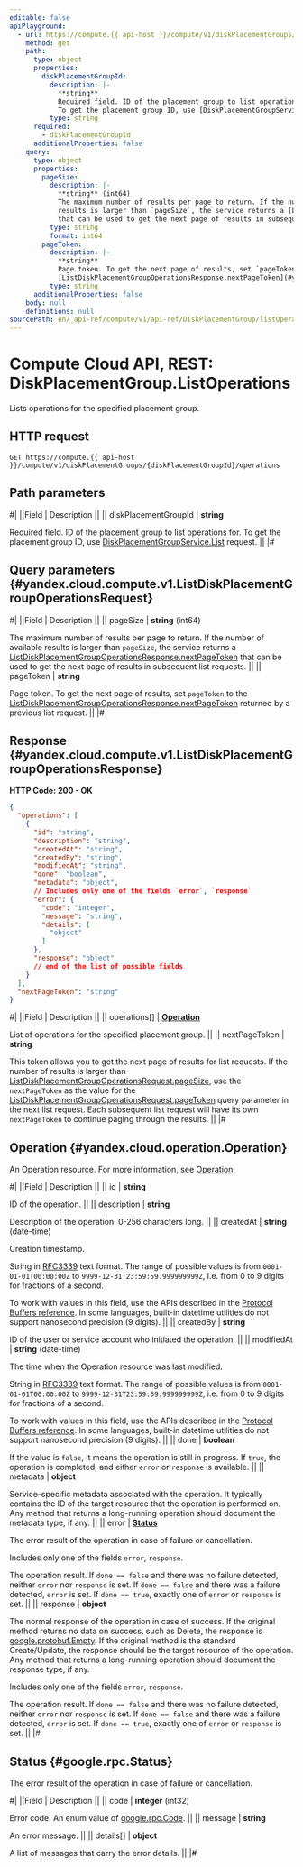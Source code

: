 ```yaml
---
editable: false
apiPlayground:
  - url: https://compute.{{ api-host }}/compute/v1/diskPlacementGroups/{diskPlacementGroupId}/operations
    method: get
    path:
      type: object
      properties:
        diskPlacementGroupId:
          description: |-
            **string**
            Required field. ID of the placement group to list operations for.
            To get the placement group ID, use [DiskPlacementGroupService.List](/docs/compute/api-ref/DiskPlacementGroup/list#List) request.
          type: string
      required:
        - diskPlacementGroupId
      additionalProperties: false
    query:
      type: object
      properties:
        pageSize:
          description: |-
            **string** (int64)
            The maximum number of results per page to return. If the number of available
            results is larger than `pageSize`, the service returns a [ListDiskPlacementGroupOperationsResponse.nextPageToken](#yandex.cloud.compute.v1.ListDiskPlacementGroupOperationsResponse)
            that can be used to get the next page of results in subsequent list requests.
          type: string
          format: int64
        pageToken:
          description: |-
            **string**
            Page token. To get the next page of results, set `pageToken` to the
            [ListDiskPlacementGroupOperationsResponse.nextPageToken](#yandex.cloud.compute.v1.ListDiskPlacementGroupOperationsResponse) returned by a previous list request.
          type: string
      additionalProperties: false
    body: null
    definitions: null
sourcePath: en/_api-ref/compute/v1/api-ref/DiskPlacementGroup/listOperations.md
---
```


# Compute Cloud API, REST: DiskPlacementGroup.ListOperations

Lists operations for the specified placement group.

## HTTP request

```
GET https://compute.{{ api-host }}/compute/v1/diskPlacementGroups/{diskPlacementGroupId}/operations
```

## Path parameters

#|
||Field | Description ||
|| diskPlacementGroupId | **string**

Required field. ID of the placement group to list operations for.
To get the placement group ID, use [DiskPlacementGroupService.List](/docs/compute/api-ref/DiskPlacementGroup/list#List) request. ||
|#

## Query parameters {#yandex.cloud.compute.v1.ListDiskPlacementGroupOperationsRequest}

#|
||Field | Description ||
|| pageSize | **string** (int64)

The maximum number of results per page to return. If the number of available
results is larger than `pageSize`, the service returns a [ListDiskPlacementGroupOperationsResponse.nextPageToken](#yandex.cloud.compute.v1.ListDiskPlacementGroupOperationsResponse)
that can be used to get the next page of results in subsequent list requests. ||
|| pageToken | **string**

Page token. To get the next page of results, set `pageToken` to the
[ListDiskPlacementGroupOperationsResponse.nextPageToken](#yandex.cloud.compute.v1.ListDiskPlacementGroupOperationsResponse) returned by a previous list request. ||
|#

## Response {#yandex.cloud.compute.v1.ListDiskPlacementGroupOperationsResponse}

**HTTP Code: 200 - OK**

```json
{
  "operations": [
    {
      "id": "string",
      "description": "string",
      "createdAt": "string",
      "createdBy": "string",
      "modifiedAt": "string",
      "done": "boolean",
      "metadata": "object",
      // Includes only one of the fields `error`, `response`
      "error": {
        "code": "integer",
        "message": "string",
        "details": [
          "object"
        ]
      },
      "response": "object"
      // end of the list of possible fields
    }
  ],
  "nextPageToken": "string"
}
```

#|
||Field | Description ||
|| operations[] | **[Operation](#yandex.cloud.operation.Operation)**

List of operations for the specified placement group. ||
|| nextPageToken | **string**

This token allows you to get the next page of results for list requests. If the number of results
is larger than [ListDiskPlacementGroupOperationsRequest.pageSize](#yandex.cloud.compute.v1.ListDiskPlacementGroupOperationsRequest), use the `nextPageToken` as the value
for the [ListDiskPlacementGroupOperationsRequest.pageToken](#yandex.cloud.compute.v1.ListDiskPlacementGroupOperationsRequest) query parameter in the next list request.
Each subsequent list request will have its own `nextPageToken` to continue paging through the results. ||
|#

## Operation {#yandex.cloud.operation.Operation}

An Operation resource. For more information, see [Operation](/docs/api-design-guide/concepts/operation).

#|
||Field | Description ||
|| id | **string**

ID of the operation. ||
|| description | **string**

Description of the operation. 0-256 characters long. ||
|| createdAt | **string** (date-time)

Creation timestamp.

String in [RFC3339](https://www.ietf.org/rfc/rfc3339.txt) text format. The range of possible values is from
`0001-01-01T00:00:00Z` to `9999-12-31T23:59:59.999999999Z`, i.e. from 0 to 9 digits for fractions of a second.

To work with values in this field, use the APIs described in the
[Protocol Buffers reference](https://developers.google.com/protocol-buffers/docs/reference/overview).
In some languages, built-in datetime utilities do not support nanosecond precision (9 digits). ||
|| createdBy | **string**

ID of the user or service account who initiated the operation. ||
|| modifiedAt | **string** (date-time)

The time when the Operation resource was last modified.

String in [RFC3339](https://www.ietf.org/rfc/rfc3339.txt) text format. The range of possible values is from
`0001-01-01T00:00:00Z` to `9999-12-31T23:59:59.999999999Z`, i.e. from 0 to 9 digits for fractions of a second.

To work with values in this field, use the APIs described in the
[Protocol Buffers reference](https://developers.google.com/protocol-buffers/docs/reference/overview).
In some languages, built-in datetime utilities do not support nanosecond precision (9 digits). ||
|| done | **boolean**

If the value is `false`, it means the operation is still in progress.
If `true`, the operation is completed, and either `error` or `response` is available. ||
|| metadata | **object**

Service-specific metadata associated with the operation.
It typically contains the ID of the target resource that the operation is performed on.
Any method that returns a long-running operation should document the metadata type, if any. ||
|| error | **[Status](#google.rpc.Status)**

The error result of the operation in case of failure or cancellation.

Includes only one of the fields `error`, `response`.

The operation result.
If `done == false` and there was no failure detected, neither `error` nor `response` is set.
If `done == false` and there was a failure detected, `error` is set.
If `done == true`, exactly one of `error` or `response` is set. ||
|| response | **object**

The normal response of the operation in case of success.
If the original method returns no data on success, such as Delete,
the response is [google.protobuf.Empty](https://developers.google.com/protocol-buffers/docs/reference/google.protobuf#google.protobuf.Empty).
If the original method is the standard Create/Update,
the response should be the target resource of the operation.
Any method that returns a long-running operation should document the response type, if any.

Includes only one of the fields `error`, `response`.

The operation result.
If `done == false` and there was no failure detected, neither `error` nor `response` is set.
If `done == false` and there was a failure detected, `error` is set.
If `done == true`, exactly one of `error` or `response` is set. ||
|#

## Status {#google.rpc.Status}

The error result of the operation in case of failure or cancellation.

#|
||Field | Description ||
|| code | **integer** (int32)

Error code. An enum value of [google.rpc.Code](https://github.com/googleapis/googleapis/blob/master/google/rpc/code.proto). ||
|| message | **string**

An error message. ||
|| details[] | **object**

A list of messages that carry the error details. ||
|#